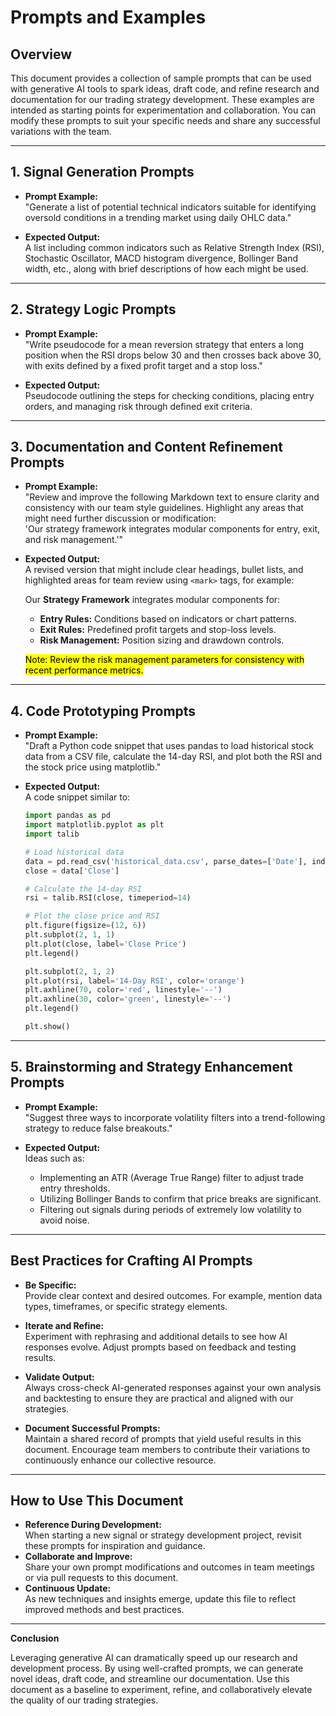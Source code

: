 
# Prompts and Examples

## Overview

This document provides a collection of sample prompts that can be used with generative AI tools to spark ideas, draft code, and refine research and documentation for our trading strategy development. These examples are intended as starting points for experimentation and collaboration. You can modify these prompts to suit your specific needs and share any successful variations with the team.

---

## 1. Signal Generation Prompts

- **Prompt Example:**  
  "Generate a list of potential technical indicators suitable for identifying oversold conditions in a trending market using daily OHLC data."

- **Expected Output:**  
  A list including common indicators such as Relative Strength Index (RSI), Stochastic Oscillator, MACD histogram divergence, Bollinger Band width, etc., along with brief descriptions of how each might be used.

---

## 2. Strategy Logic Prompts

- **Prompt Example:**  
  "Write pseudocode for a mean reversion strategy that enters a long position when the RSI drops below 30 and then crosses back above 30, with exits defined by a fixed profit target and a stop loss."

- **Expected Output:**  
  Pseudocode outlining the steps for checking conditions, placing entry orders, and managing risk through defined exit criteria.

---

## 3. Documentation and Content Refinement Prompts

- **Prompt Example:**  
  "Review and improve the following Markdown text to ensure clarity and consistency with our team style guidelines. Highlight any areas that might need further discussion or modification:  
  'Our strategy framework integrates modular components for entry, exit, and risk management.'"

- **Expected Output:**  
  A revised version that might include clear headings, bullet lists, and highlighted areas for team review using `<mark>` tags, for example:
  

  Our **Strategy Framework** integrates modular components for:
  - **Entry Rules:** Conditions based on indicators or chart patterns.
  - **Exit Rules:** Predefined profit targets and stop-loss levels.
  - **Risk Management:** Position sizing and drawdown controls.
  
  <mark>Note: Review the risk management parameters for consistency with recent performance metrics.</mark>


---

## 4. Code Prototyping Prompts

- **Prompt Example:**  
  "Draft a Python code snippet that uses pandas to load historical stock data from a CSV file, calculate the 14-day RSI, and plot both the RSI and the stock price using matplotlib."

- **Expected Output:**  
  A code snippet similar to:
  
  ```python
  import pandas as pd
  import matplotlib.pyplot as plt
  import talib

  # Load historical data
  data = pd.read_csv('historical_data.csv', parse_dates=['Date'], index_col='Date')
  close = data['Close']

  # Calculate the 14-day RSI
  rsi = talib.RSI(close, timeperiod=14)

  # Plot the close price and RSI
  plt.figure(figsize=(12, 6))
  plt.subplot(2, 1, 1)
  plt.plot(close, label='Close Price')
  plt.legend()
  
  plt.subplot(2, 1, 2)
  plt.plot(rsi, label='14-Day RSI', color='orange')
  plt.axhline(70, color='red', linestyle='--')
  plt.axhline(30, color='green', linestyle='--')
  plt.legend()
  
  plt.show()
  ```

---

## 5. Brainstorming and Strategy Enhancement Prompts

- **Prompt Example:**  
  "Suggest three ways to incorporate volatility filters into a trend-following strategy to reduce false breakouts."

- **Expected Output:**  
  Ideas such as:
  - Implementing an ATR (Average True Range) filter to adjust trade entry thresholds.
  - Utilizing Bollinger Bands to confirm that price breaks are significant.
  - Filtering out signals during periods of extremely low volatility to avoid noise.

---

## Best Practices for Crafting AI Prompts

- **Be Specific:**  
  Provide clear context and desired outcomes. For example, mention data types, timeframes, or specific strategy elements.

- **Iterate and Refine:**  
  Experiment with rephrasing and additional details to see how AI responses evolve. Adjust prompts based on feedback and testing results.

- **Validate Output:**  
  Always cross-check AI-generated responses against your own analysis and backtesting to ensure they are practical and aligned with our strategies.

- **Document Successful Prompts:**  
  Maintain a shared record of prompts that yield useful results in this document. Encourage team members to contribute their variations to continuously enhance our collective resource.

---

## How to Use This Document

- **Reference During Development:**  
  When starting a new signal or strategy development project, revisit these prompts for inspiration and guidance.
- **Collaborate and Improve:**  
  Share your own prompt modifications and outcomes in team meetings or via pull requests to this document.
- **Continuous Update:**  
  As new techniques and insights emerge, update this file to reflect improved methods and best practices.

---

**Conclusion**

Leveraging generative AI can dramatically speed up our research and development process. By using well-crafted prompts, we can generate novel ideas, draft code, and streamline our documentation. Use this document as a baseline to experiment, refine, and collaboratively elevate the quality of our trading strategies.
